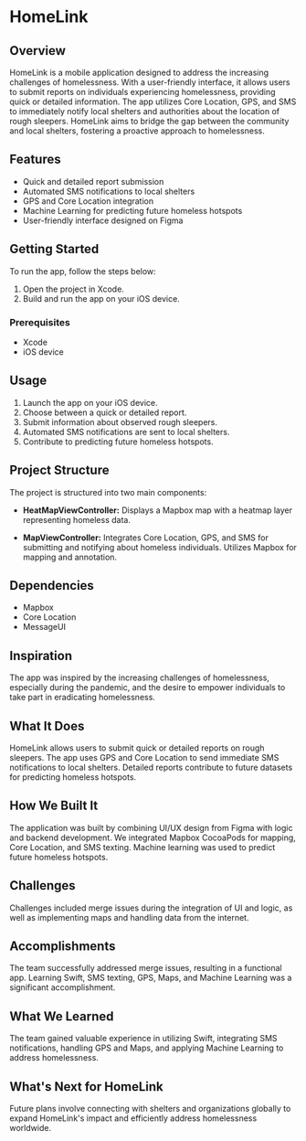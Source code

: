 # HomeLink

## Overview

HomeLink is a mobile application designed to address the increasing challenges of homelessness. With a user-friendly interface, it allows users to submit reports on individuals experiencing homelessness, providing quick or detailed information. The app utilizes Core Location, GPS, and SMS to immediately notify local shelters and authorities about the location of rough sleepers. HomeLink aims to bridge the gap between the community and local shelters, fostering a proactive approach to homelessness.

## Features

- Quick and detailed report submission
- Automated SMS notifications to local shelters
- GPS and Core Location integration
- Machine Learning for predicting future homeless hotspots
- User-friendly interface designed on Figma

## Getting Started

To run the app, follow the steps below:

1. Open the project in Xcode.
2. Build and run the app on your iOS device.

### Prerequisites

- Xcode
- iOS device

## Usage

1. Launch the app on your iOS device.
2. Choose between a quick or detailed report.
3. Submit information about observed rough sleepers.
4. Automated SMS notifications are sent to local shelters.
5. Contribute to predicting future homeless hotspots.

## Project Structure

The project is structured into two main components:

- **HeatMapViewController:** Displays a Mapbox map with a heatmap layer representing homeless data.

- **MapViewController:** Integrates Core Location, GPS, and SMS for submitting and notifying about homeless individuals. Utilizes Mapbox for mapping and annotation.

## Dependencies

- Mapbox
- Core Location
- MessageUI

## Inspiration

The app was inspired by the increasing challenges of homelessness, especially during the pandemic, and the desire to empower individuals to take part in eradicating homelessness.

## What It Does

HomeLink allows users to submit quick or detailed reports on rough sleepers. The app uses GPS and Core Location to send immediate SMS notifications to local shelters. Detailed reports contribute to future datasets for predicting homeless hotspots.

## How We Built It

The application was built by combining UI/UX design from Figma with logic and backend development. We integrated Mapbox CocoaPods for mapping, Core Location, and SMS texting. Machine learning was used to predict future homeless hotspots.

## Challenges

Challenges included merge issues during the integration of UI and logic, as well as implementing maps and handling data from the internet.

## Accomplishments

The team successfully addressed merge issues, resulting in a functional app. Learning Swift, SMS texting, GPS, Maps, and Machine Learning was a significant accomplishment.

## What We Learned

The team gained valuable experience in utilizing Swift, integrating SMS notifications, handling GPS and Maps, and applying Machine Learning to address homelessness.

## What's Next for HomeLink

Future plans involve connecting with shelters and organizations globally to expand HomeLink's impact and efficiently address homelessness worldwide.
